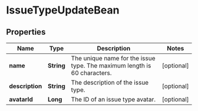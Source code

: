 # IssueTypeUpdateBean

## Properties
Name | Type | Description | Notes
------------ | ------------- | ------------- | -------------
**name** | **String** | The unique name for the issue type. The maximum length is 60 characters. |  [optional]
**description** | **String** | The description of the issue type. |  [optional]
**avatarId** | **Long** | The ID of an issue type avatar. |  [optional]

